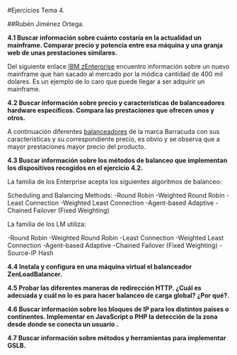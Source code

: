 #Ejercicios Tema 4.

##Rubén Jiménez Ortega.

**4.1 Buscar información sobre cuánto costaría en la actualidad un mainframe. Comparar precio y potencia entre esa máquina y una granja web de unas prestaciones similares.**

Del siguiente enlace [IBM zEnterprise](http://www.inservice.com.ar/ibm-lanza-el-servidor-mainframe-zenterprise-mas-escalable-de-la-historia/) encuentro información sobre un nuevo mainframe que han sacado al mercado por la módica cantidad de 400 mil dolares. Es un ejemplo de lo caro que puede llegar a ser adquirir un mainframe. 

**4.2 Buscar información sobre precio y características de balanceadores hardware específicos. Compara las prestaciones que ofrecen unos y otros.**

A continuación diferentes [balanceadores](http://kemptechnologies.com/es/server-load-balancing-appliances/product-matrix.html) de la marca Barracuda con sus características y su correspondiente precio, es obvio y se observa que a mayor prestaciones mayor precio del producto. 

**4.3 Buscar información sobre los métodos de balanceo que implementan los dispositivos recogidos en el ejercicio 4.2.**

La familia de los Enterprise acepta los siguientes algoritmos de balanceo:

Scheduling and Balancing Methods: -Round Robin -Weighted Round Robin -Least Connection -Weighted Least Connection -Agent-based Adaptive -Chained Failover (Fixed Weighting)

La familia de los LM utiliza:

-Round Robin -Weighted Round Robin -Least Connection -Weighted Least Connection -Agent-based Adaptive -Chained Failover (Fixed Weighting) -Source-IP Hash

**4.4 Instala y configura en una máquina virtual el balanceador ZenLoadBalancer.**

**4.5 Probar las diferentes maneras de redirección HTTP. ¿Cuál es adecuada y cuál no lo es para hacer balanceo de carga global? ¿Por qué?.**

**4.6 Buscar información sobre los bloques de IP para los distintos países o continentes. Implementar en JavaScript o PHP la detección de la zona desde donde se conecta un usuario .**

**4.7 Buscar información sobre métodos y herramientas para implementar GSLB.**